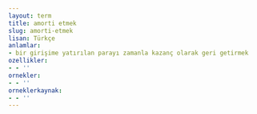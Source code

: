 ```yaml
---
layout: term
title: amorti etmek
slug: amorti-etmek
lisan: Türkçe
anlamlar:
- bir girişime yatırılan parayı zamanla kazanç olarak geri getirmek
ozellikler:
- - ''
ornekler:
- - ''
orneklerkaynak:
- - ''
---
```

